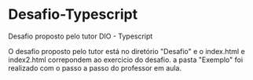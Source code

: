 # Desafio-Typescript
Desafio proposto pelo tutor DIO - Typescript


O desafio proposto pelo tutor está no diretório "Desafio" e o index.html e index2.html correpondem ao exercicio do desafio. 
a pasta "Exemplo" foi realizado com o passo a passo do professor em aula.
